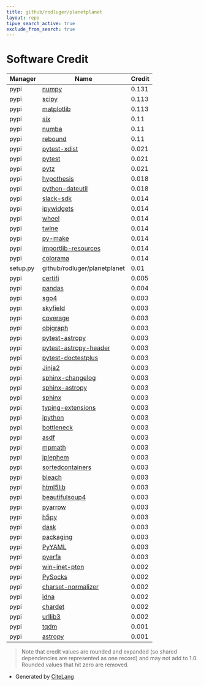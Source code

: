 ```yaml
---
title: github/rodluger/planetplanet
layout: repo
tipue_search_active: true
exclude_from_search: true
---
```

# Software Credit

|Manager|Name|Credit|
|-------|----|------|
|pypi|[numpy](https://www.numpy.org)|0.131|
|pypi|[scipy](https://www.scipy.org)|0.113|
|pypi|[matplotlib](https://matplotlib.org)|0.113|
|pypi|[six](https://github.com/benjaminp/six)|0.11|
|pypi|[numba](https://numba.pydata.org)|0.11|
|pypi|[rebound](https://github.com/hannorein/rebound/)|0.11|
|pypi|[pytest-xdist](https://pypi.org/project/pytest-xdist)|0.021|
|pypi|[pytest](https://pypi.org/project/pytest)|0.021|
|pypi|[pytz](https://pypi.org/project/pytz)|0.021|
|pypi|[hypothesis](https://pypi.org/project/hypothesis)|0.018|
|pypi|[python-dateutil](https://pypi.org/project/python-dateutil)|0.018|
|pypi|[slack-sdk](https://github.com/slackapi/python-slack-sdk)|0.014|
|pypi|[ipywidgets](https://pypi.org/project/ipywidgets)|0.014|
|pypi|[wheel](https://pypi.org/project/wheel)|0.014|
|pypi|[twine](https://pypi.org/project/twine)|0.014|
|pypi|[py-make](https://pypi.org/project/py-make)|0.014|
|pypi|[importlib-resources](https://pypi.org/project/importlib-resources)|0.014|
|pypi|[colorama](https://pypi.org/project/colorama)|0.014|
|setup.py|github/rodluger/planetplanet|0.01|
|pypi|[certifi](https://pypi.org/project/certifi)|0.005|
|pypi|[pandas](https://pandas.pydata.org)|0.004|
|pypi|[sgp4](https://pypi.org/project/sgp4)|0.003|
|pypi|[skyfield](https://pypi.org/project/skyfield)|0.003|
|pypi|[coverage](https://pypi.org/project/coverage)|0.003|
|pypi|[objgraph](https://pypi.org/project/objgraph)|0.003|
|pypi|[pytest-astropy](https://pypi.org/project/pytest-astropy)|0.003|
|pypi|[pytest-astropy-header](https://pypi.org/project/pytest-astropy-header)|0.003|
|pypi|[pytest-doctestplus](https://pypi.org/project/pytest-doctestplus)|0.003|
|pypi|[Jinja2](https://pypi.org/project/Jinja2)|0.003|
|pypi|[sphinx-changelog](https://pypi.org/project/sphinx-changelog)|0.003|
|pypi|[sphinx-astropy](https://pypi.org/project/sphinx-astropy)|0.003|
|pypi|[sphinx](https://pypi.org/project/sphinx)|0.003|
|pypi|[typing-extensions](https://pypi.org/project/typing-extensions)|0.003|
|pypi|[ipython](https://pypi.org/project/ipython)|0.003|
|pypi|[bottleneck](https://pypi.org/project/bottleneck)|0.003|
|pypi|[asdf](https://pypi.org/project/asdf)|0.003|
|pypi|[mpmath](https://pypi.org/project/mpmath)|0.003|
|pypi|[jplephem](https://pypi.org/project/jplephem)|0.003|
|pypi|[sortedcontainers](https://pypi.org/project/sortedcontainers)|0.003|
|pypi|[bleach](https://pypi.org/project/bleach)|0.003|
|pypi|[html5lib](https://pypi.org/project/html5lib)|0.003|
|pypi|[beautifulsoup4](https://pypi.org/project/beautifulsoup4)|0.003|
|pypi|[pyarrow](https://pypi.org/project/pyarrow)|0.003|
|pypi|[h5py](https://pypi.org/project/h5py)|0.003|
|pypi|[dask](https://pypi.org/project/dask)|0.003|
|pypi|[packaging](https://pypi.org/project/packaging)|0.003|
|pypi|[PyYAML](https://pypi.org/project/PyYAML)|0.003|
|pypi|[pyerfa](https://pypi.org/project/pyerfa)|0.003|
|pypi|[win-inet-pton](https://pypi.org/project/win-inet-pton)|0.002|
|pypi|[PySocks](https://pypi.org/project/PySocks)|0.002|
|pypi|[charset-normalizer](https://pypi.org/project/charset-normalizer)|0.002|
|pypi|[idna](https://pypi.org/project/idna)|0.002|
|pypi|[chardet](https://pypi.org/project/chardet)|0.002|
|pypi|[urllib3](https://pypi.org/project/urllib3)|0.002|
|pypi|[tqdm](https://tqdm.github.io)|0.001|
|pypi|[astropy](http://astropy.org)|0.001|


> Note that credit values are rounded and expanded (so shared dependencies are represented as one record) and may not add to 1.0. Rounded values that hit zero are removed.


- Generated by [CiteLang](https://github.com/vsoch/citelang)
